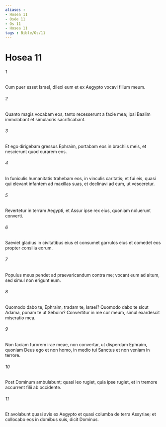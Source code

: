 ```yaml
---
aliases : 
- Hosea 11
- Osée 11
- Os 11
- Hosea 11
tags : Bible/Os/11
---
```


# Hosea 11

###### 1
Cum puer esset Israel, dilexi eum et ex Aegypto vocavi filium meum.
###### 2
Quanto magis vocabam eos, tanto recesserunt a facie mea; ipsi Baalim immolabant et simulacris sacrificabant.
###### 3
Et ego dirigebam gressus Ephraim, portabam eos in brachiis meis, et nescierunt quod curarem eos.
###### 4
In funiculis humanitatis trahebam eos, in vinculis caritatis; et fui eis, quasi qui elevant infantem ad maxillas suas, et declinavi ad eum, ut vesceretur.
###### 5
Revertetur in terram Aegypti, et Assur ipse rex eius, quoniam noluerunt converti.
###### 6
Saeviet gladius in civitatibus eius et consumet garrulos eius et comedet eos propter consilia eorum.
###### 7
Populus meus pendet ad praevaricandum contra me; vocant eum ad altum, sed simul non erigunt eum.
###### 8
Quomodo dabo te, Ephraim, tradam te, Israel? Quomodo dabo te sicut Adama, ponam te ut Seboim? Convertitur in me cor meum, simul exardescit miseratio mea.
###### 9
Non faciam furorem irae meae, non convertar, ut disperdam Ephraim, quoniam Deus ego et non homo, in medio tui Sanctus et non veniam in terrore.
###### 10
Post Dominum ambulabunt; quasi leo rugiet, quia ipse rugiet, et in tremore accurrent filii ab occidente.
###### 11
Et avolabunt quasi avis ex Aegypto et quasi columba de terra Assyriae; et collocabo eos in domibus suis, dicit Dominus.
